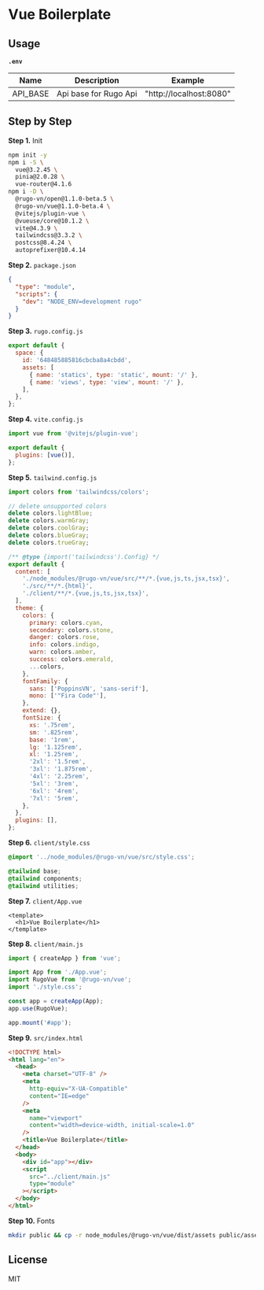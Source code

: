 # Vue Boilerplate

## Usage

**`.env`**

| Name     | Description           | Example                 |
| -------- | --------------------- | ----------------------- |
| API_BASE | Api base for Rugo Api | "http://localhost:8080" |

## Step by Step

**Step 1.** Init

```bash
npm init -y
npm i -S \
  vue@3.2.45 \
  pinia@2.0.28 \
  vue-router@4.1.6
npm i -D \
  @rugo-vn/open@1.1.0-beta.5 \
  @rugo-vn/vue@1.1.0-beta.4 \
  @vitejs/plugin-vue \
  @vueuse/core@10.1.2 \
  vite@4.3.9 \
  tailwindcss@3.3.2 \
  postcss@8.4.24 \
  autoprefixer@10.4.14
```

**Step 2.** `package.json`

```json
{
  "type": "module",
  "scripts": {
    "dev": "NODE_ENV=development rugo"
  }
}
```

**Step 3.** `rugo.config.js`

```js
export default {
  space: {
    id: '648485885816cbcba8a4cbdd',
    assets: [
      { name: 'statics', type: 'static', mount: '/' },
      { name: 'views', type: 'view', mount: '/' },
    ],
  },
};
```

**Step 4.** `vite.config.js`

```js
import vue from '@vitejs/plugin-vue';

export default {
  plugins: [vue()],
};
```

**Step 5.** `tailwind.config.js`

```js
import colors from 'tailwindcss/colors';

// delete unsupported colors
delete colors.lightBlue;
delete colors.warmGray;
delete colors.coolGray;
delete colors.blueGray;
delete colors.trueGray;

/** @type {import('tailwindcss').Config} */
export default {
  content: [
    './node_modules/@rugo-vn/vue/src/**/*.{vue,js,ts,jsx,tsx}',
    './src/**/*.{html}',
    './client/**/*.{vue,js,ts,jsx,tsx}',
  ],
  theme: {
    colors: {
      primary: colors.cyan,
      secondary: colors.stone,
      danger: colors.rose,
      info: colors.indigo,
      warn: colors.amber,
      success: colors.emerald,
      ...colors,
    },
    fontFamily: {
      sans: ['PoppinsVN', 'sans-serif'],
      mono: ['"Fira Code"'],
    },
    extend: {},
    fontSize: {
      xs: '.75rem',
      sm: '.825rem',
      base: '1rem',
      lg: '1.125rem',
      xl: '1.25rem',
      '2xl': '1.5rem',
      '3xl': '1.875rem',
      '4xl': '2.25rem',
      '5xl': '3rem',
      '6xl': '4rem',
      '7xl': '5rem',
    },
  },
  plugins: [],
};
```

**Step 6.** `client/style.css`

```css
@import '../node_modules/@rugo-vn/vue/src/style.css';

@tailwind base;
@tailwind components;
@tailwind utilities;
```

**Step 7.** `client/App.vue`

```vue
<template>
  <h1>Vue Boilerplate</h1>
</template>
```

**Step 8.** `client/main.js`

```js
import { createApp } from 'vue';

import App from './App.vue';
import RugoVue from '@rugo-vn/vue';
import './style.css';

const app = createApp(App);
app.use(RugoVue);

app.mount('#app');
```

**Step 9.** `src/index.html`

```html
<!DOCTYPE html>
<html lang="en">
  <head>
    <meta charset="UTF-8" />
    <meta
      http-equiv="X-UA-Compatible"
      content="IE=edge"
    />
    <meta
      name="viewport"
      content="width=device-width, initial-scale=1.0"
    />
    <title>Vue Boilerplate</title>
  </head>
  <body>
    <div id="app"></div>
    <script
      src="../client/main.js"
      type="module"
    ></script>
  </body>
</html>
```

**Step 10.** Fonts

```bash
mkdir public && cp -r node_modules/@rugo-vn/vue/dist/assets public/assets
```

## License

MIT
